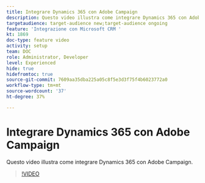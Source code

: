 ```yaml
---
title: Integrare Dynamics 365 con Adobe Campaign
description: Questo video illustra come integrare Dynamics 365 con Adobe Campaign.
targetaudience: target-audience new;target-audience ongoing
feature: 'Integrazione con Microsoft CRM '
kt: 1869
doc-type: feature video
activity: setup
team: DOC
role: Administrator, Developer
level: Experienced
hide: true
hidefromtoc: true
source-git-commit: 7609aa35dba225a05c8f5e3d3f75f4b6023772a0
workflow-type: tm+mt
source-wordcount: '37'
ht-degree: 37%

---
```


# Integrare Dynamics 365 con Adobe Campaign

Questo video illustra come integrare Dynamics 365 con Adobe Campaign.

>[!VIDEO](https://video.tv.adobe.com/v/23837?quality=12)
